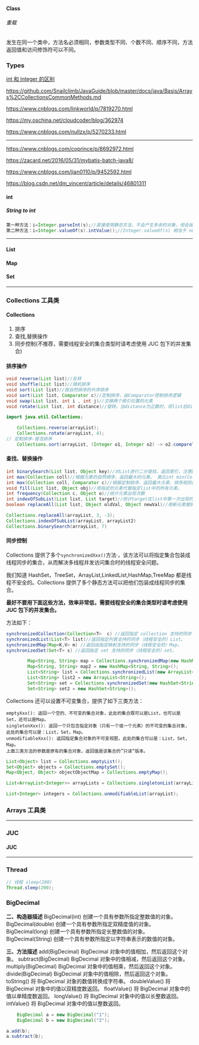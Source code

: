 #### Class

###### 重载

发生在同一个类中，方法名必须相同，参数类型不同、个数不同、顺序不同，方法返回值和访问修饰符可以不同。

### Types

[int 和 Integer 的区别](https://www.cnblogs.com/guodongdidi/p/6953217.html)

https://github.com/Snailclimb/JavaGuide/blob/master/docs/java/Basis/Arrays%2CCollectionsCommonMethods.md

https://www.cnblogs.com/linkworld/p/7819270.html

https://my.oschina.net/cloudcoder/blog/362974

https://www.cnblogs.com/nullzx/p/5270233.html

---

https://www.cnblogs.com/coprince/p/8692972.html

https://zacard.net/2016/05/31/mybatis-batch-java8/

https://www.cnblogs.com/jian0110/p/9452592.html

https://blog.csdn.net/dm_vincent/article/details/46801311

#### int

##### String to int

```java
第一种方法：i=Integer.parseInt(s);//直接使用静态方法，不会产生多余的对象，但会抛出异常
第二种方法：i=Integer.valueOf(s).intValue();//Integer.valueOf(s) 相当于 new Integer(Integer.parseInt(s))，也会抛
```

---

#### List

#### Map

#### Set

---

### Collections 工具类

#### Collections

1. 排序
2. 查找,替换操作
3. 同步控制(不推荐，需要线程安全的集合类型时请考虑使用 JUC 包下的并发集合)

#### 排序操作

```java
void reverse(List list)//反转
void shuffle(List list)//随机排序
void sort(List list)//按自然排序的升序排序
void sort(List list, Comparator c)//定制排序，由Comparator控制排序逻辑
void swap(List list, int i , int j)//交换两个索引位置的元素
void rotate(List list, int distance)//旋转。当distance为正数时，将list后distance个元素整体移到前面。当distance为负数时，将 list的前distance个元素整体移到后面。
```

```java
import java.util.Collections;

	Collections.reverse(arrayList);
    Collections.rotate(arrayList, 4);
// 定制排序-冒泡排序
    Collections.sort(arrayList, (Integer o1, Integer o2) -> o2.compareTo(o1));
```

#### 查找、替换操作

```java
int binarySearch(List list, Object key)//对List进行二分查找，返回索引，注意List必须是有序的
int max(Collection coll)//根据元素的自然顺序，返回最大的元素。 类比int min(Collection coll)
int max(Collection coll, Comparator c)//根据定制排序，返回最大元素，排序规则由Comparatator类控制。类比int min(Collection coll, Comparator c)
void fill(List list, Object obj)//用指定的元素代替指定list中的所有元素。
int frequency(Collection c, Object o)//统计元素出现次数
int indexOfSubList(List list, List target)//统计target在list中第一次出现的索引，找不到则返回-1，类比int lastIndexOfSubList(List source, list target).
boolean replaceAll(List list, Object oldVal, Object newVal)//用新元素替换旧元素
```

```java
Collections.replaceAll(arrayList, 3, -3);
Collections.indexOfSubList(arrayList, arrayList2)
Collections.binarySearch(arrayList, 7)
```

#### 同步控制

Collections 提供了多个`synchronizedXxx()`方法·，该方法可以将指定集合包装成线程同步的集合，从而解决多线程并发访问集合时的线程安全问题。

我们知道 HashSet，TreeSet，ArrayList,LinkedList,HashMap,TreeMap 都是线程不安全的。Collections 提供了多个静态方法可以把他们包装成线程同步的集合。

**最好不要用下面这些方法，效率非常低，需要线程安全的集合类型时请考虑使用 JUC 包下的并发集合。**

方法如下：

```java
synchronizedCollection(Collection<T>  c) //返回指定 collection 支持的同步（线程安全的）collection。
synchronizedList(List<T> list)//返回指定列表支持的同步（线程安全的）List。
synchronizedMap(Map<K,V> m) //返回由指定映射支持的同步（线程安全的）Map。
synchronizedSet(Set<T> s) //返回指定 set 支持的同步（线程安全的）set。
```

```java
        Map<String, String> map = Collections.synchronizedMap(new HashMap<String, String>());
        Map<String, String> map2 = new HashMap<String, String>();
        List<String> list = Collections.synchronizedList(new ArrayList<String>());
        List<String> list2 = new ArrayList<String>();
        Set<String> set = Collections.synchronizedSet(new HashSet<String>());
        Set<String> set2 = new HashSet<String>();
```

Collections 还可以设置不可变集合，提供了如下三类方法：

```
emptyXxx(): 返回一个空的、不可变的集合对象，此处的集合既可以是List，也可以是Set，还可以是Map。
singletonXxx(): 返回一个只包含指定对象（只有一个或一个元素）的不可变的集合对象，此处的集合可以是：List，Set，Map。
unmodifiableXxx(): 返回指定集合对象的不可变视图，此处的集合可以是：List，Set，Map。
上面三类方法的参数是原有的集合对象，返回值是该集合的”只读“版本。
```

```java
List<Object> list = Collections.emptyList();
Set<Object> objects = Collections.emptySet();
Map<Object, Object> objectObjectMap = Collections.emptyMap();

List<ArrayList<Integer>> arrayLists = Collections.singletonList(arrayList);

List<Integer> integers = Collections.unmodifiableList(arrayList);
```

### Arrays 工具类

---

### JUC

#### JUC

---

### Thread

```java
// 线程 sleep(200)
Thread.sleep(200);
```

### BigDecimal

**二、构造器描述**
BigDecimal(int) 创建一个具有参数所指定整数值的对象。
BigDecimal(double) 创建一个具有参数所指定双精度值的对象。
BigDecimal(long) 创建一个具有参数所指定长整数值的对象。
BigDecimal(String) 创建一个具有参数所指定以字符串表示的数值的对象。

**三、方法描述**
add(BigDecimal) BigDecimal 对象中的值相加，然后返回这个对象。
subtract(BigDecimal) BigDecimal 对象中的值相减，然后返回这个对象。
multiply(BigDecimal) BigDecimal 对象中的值相乘，然后返回这个对象。
divide(BigDecimal) BigDecimal 对象中的值相除，然后返回这个对象。
toString() 将 BigDecimal 对象的数值转换成字符串。
doubleValue() 将 BigDecimal 对象中的值以双精度数返回。
floatValue() 将 BigDecimal 对象中的值以单精度数返回。
longValue() 将 BigDecimal 对象中的值以长整数返回。
intValue() 将 BigDecimal 对象中的值以整数返回。

```java
    BigDecimal a = new BigDecimal("1");
    BigDecimal b = new BigDecimal("2");

a.add(b);
a.subtract(b);
```
